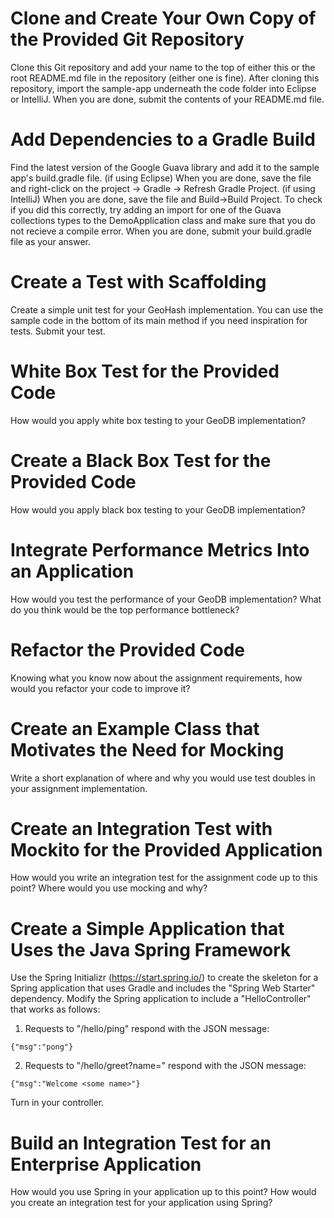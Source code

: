 # Clone and Create Your Own Copy of the Provided Git Repository

Clone this Git repository and add your name to the top of either this or the root README.md file in the repository (either one is fine). After cloning this repository, import the sample-app underneath the code folder into Eclipse or IntelliJ. When you are done, submit the contents of your README.md file. 

# Add Dependencies to a Gradle Build

Find the latest version of the Google Guava library and add it to the sample app's build.gradle file. (if using Eclipse) When you are done, save the file and right-click on the project -> Gradle -> Refresh Gradle Project. (if using IntelliJ) When you are done, save the file and Build->Build Project. To check if you did this correctly, try adding an import for one of the Guava collections types to the DemoApplication class and make sure that you do not recieve a compile error. When you are done, submit your build.gradle file as your answer.

# Create a Test with Scaffolding

Create a simple unit test for your GeoHash implementation. You can use the sample code in the bottom of its main method if you need inspiration for tests. Submit your test.

# White Box Test for the Provided Code

How would you apply white box testing to your GeoDB implementation?

# Create a Black Box Test for the Provided Code

How would you apply black box testing to your GeoDB implementation?

# Integrate Performance Metrics Into an Application

How would you test the performance of your GeoDB implementation? What do you think would be the top performance bottleneck?

# Refactor the Provided Code

Knowing what you know now about the assignment requirements, how would you refactor your code to improve it? 

# Create an Example Class that Motivates the Need for Mocking

Write a short explanation of where and why you would use test doubles in your assignment implementation.

# Create an Integration Test with Mockito for the Provided Application

How would you write an integration test for the assignment code up to this point? Where would you use mocking and why? 

# Create a Simple Application that Uses the Java Spring Framework

Use the Spring Initializr (https://start.spring.io/) to create the skeleton for a Spring application that uses Gradle and includes the "Spring Web Starter" dependency. Modify the Spring application to include a "HelloController" that works as follows:

1. Requests to "/hello/ping" respond with the JSON message: 
```
{"msg":"pong"}
```
2. Requests to "/hello/greet?name=<some name>" respond with the JSON message:
```
{"msg":"Welcome <some name>"}
```
  
Turn in your controller. 

# Build an Integration Test for an Enterprise Application

How would you use Spring in your application up to this point? How would you create an integration test for your application using Spring?
